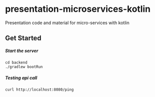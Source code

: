 # presentation-microservices-kotlin
Presentation code and material for micro-services with kotlin

## Get Started
##### Start the server
```
cd backend
./gradlew bootRun
```
##### Testing api call
```
curl http://localhost:8080/ping
```
